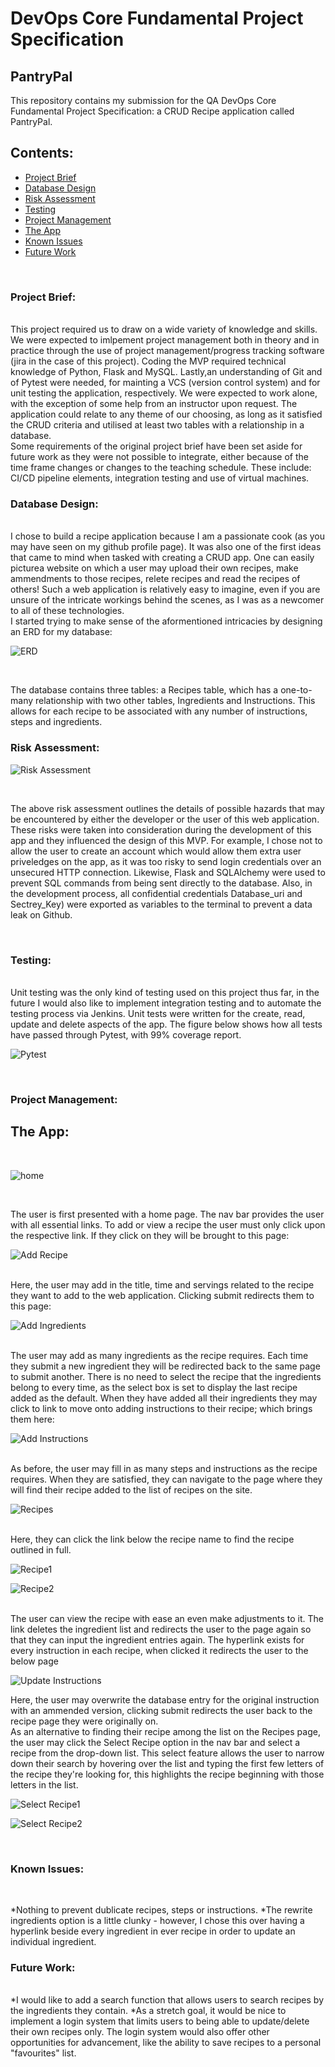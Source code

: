# DevOps Core Fundamental Project Specification
## PantryPal
This repository contains my submission for the QA DevOps Core Fundamental Project Specification: a CRUD Recipe application called PantryPal. 
<br>
## Contents:
* [Project Brief](#Project-Brief)
* [Database Design](#Database_Design)
* [Risk Assessment](#Risk-Assessment)
* [Testing](#Testing)
* [Project Management](#Project-Management)
* [The App](#The-App)
* [Known Issues](#Known-Issues)
* [Future Work](#Future-Work)
 <br>
 
 ### Project Brief: 
 
 <br>
  This project required us to draw on a wide variety of knowledge and skills. We were expected to imlpement project management both in theory and in practice through the use of project management/progress tracking software (jira in the case of this project). Coding the MVP required technical knowledge of Python, Flask and MySQL. Lastly,an understanding of Git and of Pytest were needed, for mainting a VCS (version control system) and for unit testing the application, respectively. 
 We were expected to work alone, with the exception of some help from an instructor upon request. The application could relate to any theme of our choosing, as long as it satisfied the CRUD criteria and utilised at least two tables with a relationship in a database.
 <br>
 Some requirements of the original project brief have been set aside for future work as they were not possible to integrate, either because of the time frame changes or changes to the teaching schedule. These include: CI/CD pipeline elements, integration testing and use of virtual machines. 
 <br>
 
 ### Database Design:
 
  <br>
 I chose to build a recipe application because I am a passionate cook (as you may have seen on my github profile page). It was also one of the first ideas that came to mind when tasked with creating a CRUD app. One can easily picturea website on which a user may upload their own recipes, make ammendments to those recipes, relete recipes and read the recipes of others! Such a web application is relatively easy to imagine, even if you are unsure of the intricate workings behind the scenes, as I was as a newcomer to all of these technologies. 
 <br>
 I started trying to make sense of the aformentioned intricacies by designing an ERD for my database:
 <br>
 
![ERD](https://github.com/ciarafennessy/Fundamental_Project_Repo/blob/main/Figures/ERDPantryPal%20copy.png)

<br>

The database contains three tables: a Recipes table, which has a one-to-many relationship with two other tables, Ingredients and Instructions. This allows for each recipe to be associated with any number of instructions, steps and ingredients. 

 ### Risk Assessment:
 
 ![Risk Assessment](https://github.com/ciarafennessy/Fundamental_Project_Repo/blob/Development/Figures/Risk-Assessment.png)
 
 <br>
 
 The above risk assessment outlines the details of possible hazards that may be encountered by either the developer or the user of this web application. 
 These risks were taken into consideration during the development of this app and they influenced the design of this MVP. For example, I chose not to allow the user to create an account which would allow them extra user priveledges on the app, as it was too risky to send login credentials over an unsecured HTTP connection. Likewise, Flask and SQLAlchemy were used to prevent SQL commands from being sent directly to the database. Also, in the development process, all confidential credentials  Database_uri and Sectrey_Key) were exported as variables to the terminal to prevent a data leak on Github.
 
 <br>

 
 ### Testing:
 
 <br>
 Unit testing was the only kind of testing used on this project thus far, in the future I would also like to implement integration testing and to automate the testing process via Jenkins. Unit tests were written for the create, read, update and delete aspects of the app. The figure below shows how all tests have passed through Pytest, with 99% coverage report.
 
 ![Pytest](https://github.com/ciarafennessy/Fundamental_Project_Repo/blob/Development/Figures/pytest_covreport.png)
 
 <br>
 
 ### Project Management:
 ## The App: 
  <br>
 
 ![home](https://github.com/ciarafennessy/Fundamental_Project_Repo/blob/Development/Figures/Home.png)
 
 <br>
 
 The user is first presented with a home page. The nav bar provides the user with all essential links. To add or view a recipe the user must only click upon the respective link. If they click on <Add a Recipe> they will be brought to this page:
 
 
 ![Add Recipe](https://github.com/ciarafennessy/Fundamental_Project_Repo/blob/Development/Figures/Add_Recipe.png)
 
 <br>
 Here, the user may add in the title, time and servings related to the recipe they want to add to the web application. Clicking submit redirects them to this page:
 
 ![Add Ingredients](https://github.com/ciarafennessy/Fundamental_Project_Repo/blob/Development/Figures/Add_Ingredients.png)
 
 <br>
 The user may add as many ingredients as the recipe requires. Each time they submit a new ingredient they will be redirected back to the same page to submit another. There is no need to select the recipe that the ingredients belong to every time, as the select box is set to display the last recipe added as the default. When they have added all their ingredients they may click to link to move onto adding instructions to their recipe; which brings them here:
 
 ![Add Instructions](https://github.com/ciarafennessy/Fundamental_Project_Repo/blob/Development/Figures/Add_Instructions.png)
 
 <br>
 As before, the user may fill in as many steps and instructions as the recipe requires. When they are satisfied, they can navigate to the <Recipes> page where they will find their recipe added to the list of recipes on the site.
 
 ![Recipes](https://github.com/ciarafennessy/Fundamental_Project_Repo/blob/Development/Figures/Recipes.png)
 
 <br>
 Here, they can click the link below the recipe name to find the recipe outlined in full.
 
 ![Recipe1](https://github.com/ciarafennessy/Fundamental_Project_Repo/blob/Development/Figures/Recipe-1.png)
 
 ![Recipe2](https://github.com/ciarafennessy/Fundamental_Project_Repo/blob/Development/Figures/Recipe-2.png)
 
 <br>
 The user can view the recipe with ease an even make adjustments to it. The <rewrite ingredients> link deletes the ingredient list and redirects the user to the <add ingredients> page again so that they can input the ingredient entries again. The <update instructions> hyperlink exists for every instruction in each recipe, when clicked it redirects the user to the below page
 
  ![Update Instructions](https://github.com/ciarafennessy/Fundamental_Project_Repo/blob/Development/Figures/Update%20Instruction.png)
 
 Here, the user may overwrite the database entry for the original instruction with an ammended version, clicking submit redirects the user back to the recipe page they were originally on.
 <br>
 As an alternative to finding their recipe among the list on the Recipes page, the user may click the Select Recipe option in the nav bar and select a recipe from the drop-down list. This select feature allows the user to narrow down their search by hovering over the list and typing the first few letters of the recipe they're looking for, this highlights the recipe beginning with those letters in the list.
 <br>
 
 ![Select Recipe1](https://github.com/ciarafennessy/Fundamental_Project_Repo/blob/Development/Figures/Select-Recipe1.png)
 
 
 ![Select Recipe2](https://github.com/ciarafennessy/Fundamental_Project_Repo/blob/Development/Figures/Select-Recipe2.png)
 
 <br>
 
### Known Issues:
 
 <br>
 
 *Nothing to prevent dublicate recipes, steps or instructions. 
 *The rewrite ingredients option is a little clunky - however, I chose this over having a hyperlink beside every ingredient in ever recipe in order to update an individual ingredient. 
<br>
 
 ### Future Work:
 
 <br>
 *I would like to add a search function that allows users to search recipes by the ingredients they contain. 
 *As a stretch goal, it would be nice to implement a login system that limits users to being able to update/delete their own recipes only. The login system would also offer other opportunities for advancement, like the ability to save recipes to a personal "favourites" list.
 
 
 
